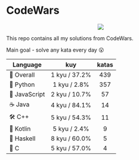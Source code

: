 # CodeWars

<p align="center">
  <img src="https://www.codewars.com/users/yurii_karabas/badges/large">
</p>

This repo contains all my solutions from CodeWars.

Main goal - solve any kata every day :open_mouth:

| Language                | kuy              | katas                 |
|---                      |:---:             |:---:                  |
|:dizzy: Overall          | 1 kyu / 37.2%    | 439       |
|:snake: Python           | 1 kyu / 2.8%     | 357        |
|:see_no_evil: JavaScript | 2 kyu / 10.7% | 57    |
|:coffee: Java            | 4 kyu / 84.1%       | 14          |
|:hammer_and_wrench: C++  | 5 kyu / 54.3%        | 11           |
|:seedling: Kotlin        | 5 kyu / 2.4%     | 9        |
|:link: Haskell           | 8 kyu / 60.0%    | 5       |
|:wrench: C               | 5 kyu / 57.0%          | 4             |

